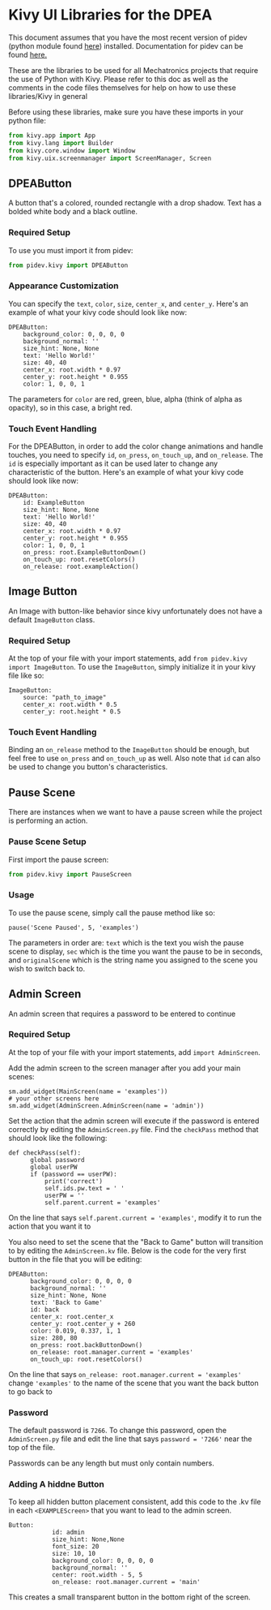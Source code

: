 # Kivy UI Libraries for the DPEA
This document assumes that you have the most recent version of pidev (python module found [here](https://github.com/dpengineering/RaspberryPiCommon)) installed.
Documentation for pidev can be found [here.](https://dpengineering.github.io/RaspberryPiCommon/)

These are the libraries to be used for all Mechatronics projects that require the use of Python with Kivy. Please refer to this doc as well as the comments in the code files themselves for help on how to use these libraries/Kivy in general

Before using these libraries, make sure you have these imports in your python file:
```python
from kivy.app import App
from kivy.lang import Builder
from kivy.core.window import Window
from kivy.uix.screenmanager import ScreenManager, Screen
```

## DPEAButton

A button that's a colored, rounded rectangle with a drop shadow. Text has a bolded white body and a black outline.

### Required Setup
To use you must import it from pidev:
```python
from pidev.kivy import DPEAButton
```

### Appearance Customization

You can specify the ```text```, ```color```, ```size```, ```center_x```, and ```center_y```. Here's an example of what your kivy code should look like now:
```
DPEAButton:
    background_color: 0, 0, 0, 0
    background_normal: ''
    size_hint: None, None
    text: 'Hello World!'
    size: 40, 40
    center_x: root.width * 0.97
    center_y: root.height * 0.955
    color: 1, 0, 0, 1
```

The parameters for ```color``` are red, green, blue, alpha (think of alpha as opacity), so in this case, a bright red.

### Touch Event Handling

For the DPEAButton, in order to add the color change animations and handle touches, you need to specify ```id```, ```on_press```, ```on_touch_up```, and ```on_release```. The ```id``` is especially important as it can be used later to change any characteristic of the button.
Here's an example of what your kivy code should look like now:
```
DPEAButton:
    id: ExampleButton
    size_hint: None, None
    text: 'Hello World!'
    size: 40, 40
    center_x: root.width * 0.97
    center_y: root.height * 0.955
    color: 1, 0, 0, 1
    on_press: root.ExampleButtonDown()
    on_touch_up: root.resetColors()
    on_release: root.exampleAction()
```

## Image Button

An Image with button-like behavior since kivy unfortunately does not have a default ```ImageButton``` class.

### Required Setup

At the top of your file with your import statements, add ```from pidev.kivy import ImageButton```. To use the ```ImageButton```, simply initialize it in your kivy file like so:
```
ImageButton:
    source: "path_to_image"
    center_x: root.width * 0.5
    center_y: root.height * 0.5
```

### Touch Event Handling

Binding an ```on_release``` method to the ```ImageButton``` should be enough, but feel free to use ```on_press``` and ```on_touch_up``` as well. Also note that ```id``` can also be used to change you button's characteristics.

## Pause Scene
There are instances when we want to have a pause screen while the project is performing an action.

### Pause Scene Setup
First import the pause screen:
```python
from pidev.kivy import PauseScreen
```

### Usage

To use the pause scene, simply call the pause method like so:
```
pause('Scene Paused', 5, 'examples')
```

The parameters in order are: ```text``` which is the text you wish the pause scene to display, ```sec``` which is the time you want the pause to be in seconds, and ```originalScene``` which is the string name you assigned to the scene you wish to switch back to.

## Admin Screen

An admin screen that requires a password to be entered to continue

### Required Setup

At the top of your file with your import statements, add ```import AdminScreen```.

Add the admin screen to the screen manager after you add your main scenes:
```
sm.add_widget(MainScreen(name = 'examples'))
# your other screens here
sm.add_widget(AdminScreen.AdminScreen(name = 'admin'))
```

Set the action that the admin screen will execute if the password is entered correctly by editing the ```AdminScreen.py``` file. Find the ```checkPass``` method that should look like the following:
```
def checkPass(self):
      global password
      global userPW
      if (password == userPW):
          print('correct')
          self.ids.pw.text = ' '
          userPW = ''
          self.parent.current = 'examples'
```

On the line that says ```self.parent.current = 'examples'```, modify it to run the action that you want it to

You also need to set the scene that the "Back to Game" button will transition to by editing the ```AdminScreen.kv``` file. Below is the code for the very first button in the file that you will be editing:
```
DPEAButton:
      background_color: 0, 0, 0, 0
      background_normal: ''
      size_hint: None, None
      text: 'Back to Game'
      id: back
      center_x: root.center_x
      center_y: root.center_y + 260
      color: 0.019, 0.337, 1, 1
      size: 280, 80
      on_press: root.backButtonDown()
      on_release: root.manager.current = 'examples'
      on_touch_up: root.resetColors()
```

On the line that says ```on_release: root.manager.current = 'examples'``` change ```'examples'``` to the name of the scene that you want the back button to go back to

### Password

The default password is ```7266```. To change this password, open the ```AdminScreen.py``` file and edit the line that says ```password = '7266'``` near the top of the file.

Passwords can be any length but must only contain numbers.

### Adding A hiddne Button

To keep all hidden button placement consistent, add this code to the .kv file in each ```<EXAMPLEScreen>``` that you want to lead to the admin screen.
```
Button:
            id: admin
            size_hint: None,None
            font_size: 20
            size: 10, 10
            background_color: 0, 0, 0, 0
            background_normal: ''
            center: root.width - 5, 5
            on_release: root.manager.current = 'main'
```
This creates a small transparent button in the bottom right of the screen.
